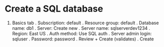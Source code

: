 # Create a SQL database

1. Basics tab
    . Subscription: default
    . Resource group: default
    . Database name: db1
    . Server: Create new
    . Server name: sqlserverdev1234
    . Region: East US
    . Auth method: Use SQL auth
    . Server admin login: sqluser
    . Password: password
    . Review + Create (validates)
    . Create
